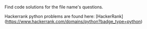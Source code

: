 Find code solutions for the file name's questions.

Hackerrank python problems are found here: [HackerRank] (https://www.hackerrank.com/domains/python?badge_type=python)